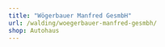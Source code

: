 ```yaml
---
title: "Wögerbauer Manfred GesmbH"
url: /walding/woegerbauer-manfred-gesmbh/
shop: Autohaus
---
```

